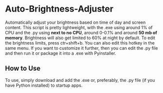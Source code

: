 # Auto-Brightness-Adjuster
Automatically adjust your brightness based on time of day and screen content. This script is pretty lightweight, with the .exe using around 1% of CPU and the .py using **next to no CPU**, around 0-0.1% and around **50 mb of memory**. Brightness will also get limited to 60% at night by default. To edit the brightness limits, press ctr+shift+b. You can also edit this hotkey in the same menu. If you want to customize it further, then you can edit the .py file and then run it or package it into a .exe with Pyinstaller.

## How to Use
To use, simply download and add the .exe or, preferably, the .py file (if you have Python installed) to startup apps.
